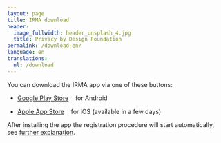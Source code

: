 ```yaml
---
layout: page
title: IRMA download
header:
  image_fullwidth: header_unsplash_4.jpg
  title: Privacy by Design Foundation
permalink: /download-en/
language: en
translations:
  nl: /download
---
```


You can download the IRMA app via one of these buttons:

* <a class="button" href="https://play.google.com/store/apps/details?id=org.irmacard.cardemu" target="_blank">Google Play Store</a> &nbsp;&nbsp; for Android

* <a class="button" href="https://www.apple.com/lae/ios/" target="_blank">Apple App Store</a>  &nbsp;&nbsp; for iOS (available in a few days)

After installing the app the registration procedure will start
automatically, see [further explanation](/irma-start).


